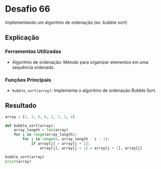 # Desafio 66

Implementando um algoritmo de ordenação (ex: bubble sort)

## Explicação

### Ferramentas Utilizadas

- Algoritmo de ordenação: Método para organizar elementos em uma sequência ordenada.

### Funções Principais

- `bubble_sort(array)`: Implementa o algoritmo de ordenação Bubble Sort.

## Resultado

```py
array = [5, 3, 8, 6, 2, 7, 1, 4]

def bubble_sort(array):
    array_length = len(array)
    for i in range(array_length):
        for j in range(0, array_length - i - 1):
            if array[j] > array[j + 1]:
                array[j], array[j + 1] = array[j + 1], array[j]

bubble_sort(array)
print(array)